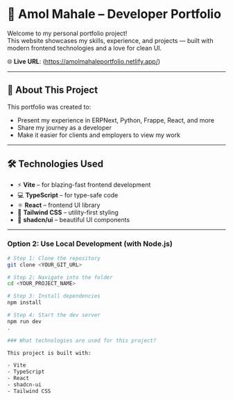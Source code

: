 # 🚀 Amol Mahale – Developer Portfolio

Welcome to my personal portfolio project!  
This website showcases my skills, experience, and projects — built with modern frontend technologies and a love for clean UI.

🌐 **Live URL**: (https://amolmahaleportfolio.netlify.app/)

---

## 📌 About This Project

This portfolio was created to:

- Present my experience in ERPNext, Python, Frappe, React, and more
- Share my journey as a developer
- Make it easier for clients and employers to view my work

---

## 🛠️ Technologies Used

- ⚡ **Vite** – for blazing-fast frontend development
- 💻 **TypeScript** – for type-safe code
- ⚛️ **React** – frontend UI library
- 🎨 **Tailwind CSS** – utility-first styling
- 🧩 **shadcn/ui** – beautiful UI components

---

### Option 2: Use Local Development (with Node.js)

```bash
# Step 1: Clone the repository
git clone <YOUR_GIT_URL>

# Step 2: Navigate into the folder
cd <YOUR_PROJECT_NAME>

# Step 3: Install dependencies
npm install

# Step 4: Start the dev server
npm run dev
.

### What technologies are used for this project?

This project is built with:

- Vite
- TypeScript
- React
- shadcn-ui
- Tailwind CSS

